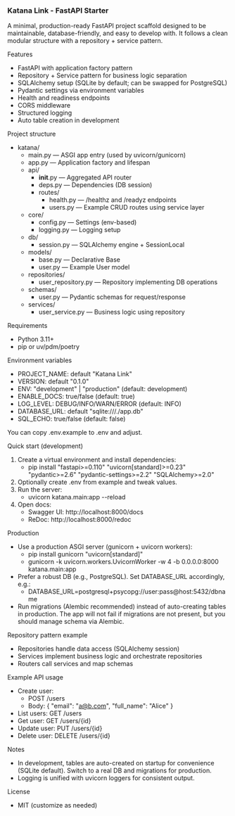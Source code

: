 ### Katana Link - FastAPI Starter

A minimal, production-ready FastAPI project scaffold designed to be maintainable, database-friendly, and easy to develop with. It follows a clean modular structure with a repository + service pattern.

Features
- FastAPI with application factory pattern
- Repository + Service pattern for business logic separation
- SQLAlchemy setup (SQLite by default; can be swapped for PostgreSQL)
- Pydantic settings via environment variables
- Health and readiness endpoints
- CORS middleware
- Structured logging
- Auto table creation in development

Project structure
- katana/
  - main.py              — ASGI app entry (used by uvicorn/gunicorn)
  - app.py               — Application factory and lifespan
  - api/
    - __init__.py        — Aggregated API router
    - deps.py            — Dependencies (DB session)
    - routes/
      - health.py        — /healthz and /readyz endpoints
      - users.py         — Example CRUD routes using service layer
  - core/
    - config.py          — Settings (env-based)
    - logging.py         — Logging setup
  - db/
    - session.py         — SQLAlchemy engine + SessionLocal
  - models/
    - base.py            — Declarative Base
    - user.py            — Example User model
  - repositories/
    - user_repository.py — Repository implementing DB operations
  - schemas/
    - user.py            — Pydantic schemas for request/response
  - services/
    - user_service.py    — Business logic using repository

Requirements
- Python 3.11+
- pip or uv/pdm/poetry

Environment variables
- PROJECT_NAME: default "Katana Link"
- VERSION: default "0.1.0"
- ENV: "development" | "production" (default: development)
- ENABLE_DOCS: true/false (default: true)
- LOG_LEVEL: DEBUG/INFO/WARN/ERROR (default: INFO)
- DATABASE_URL: default "sqlite:///./app.db"
- SQL_ECHO: true/false (default: false)

You can copy .env.example to .env and adjust.

Quick start (development)
1. Create a virtual environment and install dependencies:
   - pip install "fastapi>=0.110" "uvicorn[standard]>=0.23" "pydantic>=2.6" "pydantic-settings>=2.2" "SQLAlchemy>=2.0"
2. Optionally create .env from example and tweak values.
3. Run the server:
   - uvicorn katana.main:app --reload
4. Open docs:
   - Swagger UI: http://localhost:8000/docs
   - ReDoc: http://localhost:8000/redoc

Production
- Use a production ASGI server (gunicorn + uvicorn workers):
  - pip install gunicorn "uvicorn[standard]"
  - gunicorn -k uvicorn.workers.UvicornWorker -w 4 -b 0.0.0.0:8000 katana.main:app
- Prefer a robust DB (e.g., PostgreSQL). Set DATABASE_URL accordingly, e.g.:
  - DATABASE_URL=postgresql+psycopg://user:pass@host:5432/dbname
- Run migrations (Alembic recommended) instead of auto-creating tables in production. The app will not fail if migrations are not present, but you should manage schema via Alembic.

Repository pattern example
- Repositories handle data access (SQLAlchemy session)
- Services implement business logic and orchestrate repositories
- Routers call services and map schemas

Example API usage
- Create user:
  - POST /users
  - Body: { "email": "a@b.com", "full_name": "Alice" }
- List users: GET /users
- Get user: GET /users/{id}
- Update user: PUT /users/{id}
- Delete user: DELETE /users/{id}

Notes
- In development, tables are auto-created on startup for convenience (SQLite default). Switch to a real DB and migrations for production.
- Logging is unified with uvicorn loggers for consistent output.

License
- MIT (customize as needed)
